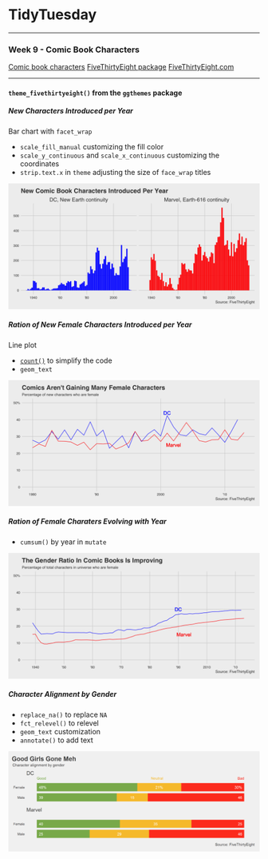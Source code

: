 TidyTuesday
===========

------------------------------------------------------------------------

### Week 9 - Comic Book Characters

[Comic book characters](https://github.com/rfordatascience/tidytuesday/blob/master/data/week9_comic_characters.csv)
[FiveThirtyEight package](https://github.com/rudeboybert/fivethirtyeight)
[FiveThirtyEight.com](https://fivethirtyeight.com/features/women-in-comic-books/)

------------------------------------------------------------------------

#### `theme_fivethirtyeight()` from the `ggthemes` package

##### New Characters Introduced per Year

Bar chart with `facet_wrap`

-   `scale_fill_manual` customizing the fill color
-   `scale_y_continuous` and `scale_x_continuous` customizing the coordinates
-   `strip.text.x` in `theme` adjusting the size of `face_wrap` titles

![](https://raw.githubusercontent.com/ChuliangXiao/tidytuesday/master/Week09/New_Characters.png)

##### Ration of New Female Characters Introduced per Year

Line plot

-   [`count()`](https://dplyr.tidyverse.org/reference/tally.html) to simplify the code
-   `geom_text`

![](https://raw.githubusercontent.com/ChuliangXiao/tidytuesday/master/Week09/Female_Characters.png)

##### Ration of Female Charaters Evolving with Year

-   `cumsum()` by year in `mutate`

![](https://raw.githubusercontent.com/ChuliangXiao/tidytuesday/master/Week09/Female_Characters_Cumulated.png)

##### Character Alignment by Gender

-   `replace_na()` to replace `NA`
-   `fct_relevel()` to relevel
-   `geom_text` customization
-   `annotate()` to add text

![](https://raw.githubusercontent.com/ChuliangXiao/tidytuesday/master/Week09/Alignment.png)

